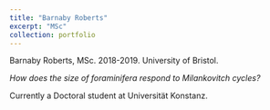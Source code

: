 ```yaml
---
title: "Barnaby Roberts"
excerpt: "MSc"
collection: portfolio
---
```


Barnaby Roberts, MSc. 2018-2019. University of Bristol.

_How does the size of foraminifera respond to Milankovitch cycles?_

Currently a Doctoral student at Universität Konstanz.
